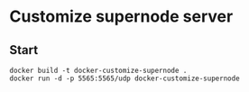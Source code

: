 # Customize supernode server

## Start

```
docker build -t docker-customize-supernode .
docker run -d -p 5565:5565/udp docker-customize-supernode
```
